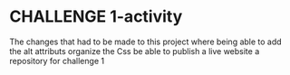 # CHALLENGE 1-activity
The changes that had to be made to this project where being able to add the alt attributs 
organize the Css
be able to publish a live website 
a repository for challenge 1
